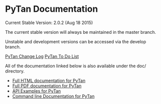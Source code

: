 # PyTan Documentation 

Current Stable Version: 2.0.2 (Aug 18 2015)

The current stable version will always be maintained in the master branch.

Unstable and development versions can be accessed via the develop branch.

[PyTan Change Log](CHANGELOG.md)
[PyTan To Do List](TODO.md)

All of the documentation linked below is also available under the doc/ directory.

  * [Full HTML documentation for PyTan](http://tanium.github.io/pytan)
  * [Full PDF documentation for PyTan](http://tanium.github.io/pytan/PyTan-2.0.0.pdf)
  * [API Examples for PyTan](http://tanium.github.io/pytan/examples/pytan_examples.html)
  * [Command line Documentation for PyTan](http://tanium.github.io/pytan/_static/bin_doc/index.html)



